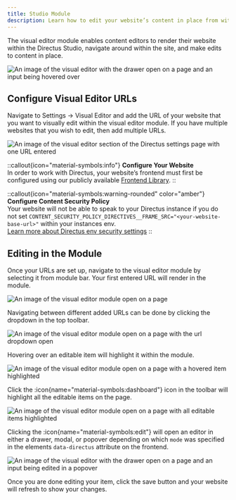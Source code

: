```yaml
---
title: Studio Module
description: Learn how to edit your website’s content in place from within the Directus Studio.
---
```


The visual editor module enables content editors to render their website within the Directus Studio, navigate around within the site, and make edits to content in place.

![An image of the visual editor with the drawer open on a page and an input being hovered over](/img/visual_editor_drawer_editing.png)

## Configure Visual Editor URLs

Navigate to Settings -> Visual Editor and add the URL of your website that you want to visually edit within the visual editor module. If you have multiple websites that you wish to edit, then add multiple URLs.

![An image of the visual editor section of the Directus settings page with one URL entered](/img/visual_editor_settings_url.png)

::callout{icon="material-symbols:info"}
**Configure Your Website**  
In order to work with Directus, your website’s frontend must first be configured using our publicly available [Frontend Library](/guides/content/visual-editor/frontend-library).
::

::callout{icon="material-symbols:warning-rounded" color="amber"}
**Configure Content Security Policy**  
Your website will not be able to speak to your Directus instance if you do not set `CONTENT_SECURITY_POLICY_DIRECTIVES__FRAME_SRC="<your-website-base-url>"` within your instances env.<br>
[Learn more about Directus env security settings](/configuration/security-limits)
::

## Editing in the Module

Once your URLs are set up, navigate to the visual editor module by selecting it from module bar. Your first entered URL will render in the module.

![An image of the visual editor module open on a page](/img/visual_editor_open_page.png)

Navigating between different added URLs can be done by clicking the dropdown in the top toolbar.

![An image of the visual editor module open on a page with the url dropdown open](/img/visual_editor_open_url.png)

Hovering over an editable item will highlight it within the module.

![An image of the visual editor module open on a page with a hovered item highlighted](/img/visual_editor_open_hover.png)

Click the :icon{name="material-symbols:dashboard"} icon in the toolbar will highlight all the editable items on the page.

![An image of the visual editor module open on a page with all editable items highlighted](/img/visual_editor_open_all.png)

Clicking the :icon{name="material-symbols:edit"} will open an editor in either a drawer, modal, or popover depending on which `mode` was specified in the elements `data-directus` attribute on the frontend.

![An image of the visual editor with the drawer open on a page and an input being edited in a popover](/img/visual_editor_open_popover.png)

Once you are done editing your item, click the save button and your website will refresh to show your changes.
